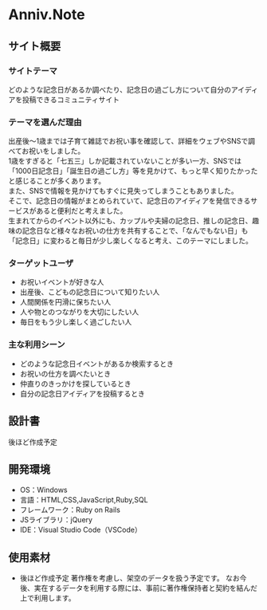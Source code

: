 # Anniv.Note

## サイト概要
### サイトテーマ
どのような記念日があるか調べたり、記念日の過ごし方について自分のアイディアを投稿できるコミュニティサイト
​
### テーマを選んだ理由
出産後～1歳までは子育て雑誌でお祝い事を確認して、詳細をウェブやSNSで調べてお祝いをしました。<br>
1歳をすぎると「七五三」しか記載されていないことが多い一方、SNSでは「1000日記念日」「誕生日の過ごし方」等を見かけて、もっと早く知りたかったと感じることが多くあります。<br>
また、SNSで情報を見かけてもすぐに見失ってしまうこともありました。<br>
そこで、記念日の情報がまとめられていて、記念日のアイディアを発信できるサービスがあると便利だと考えました。<br>
生まれてからのイベント以外にも、カップルや夫婦の記念日、推しの記念日、趣味の記念日など様々なお祝いの仕方を共有することで、「なんでもない日」も「記念日」に変わると毎日が少し楽しくなると考え、このテーマにしました。
​
### ターゲットユーザ
- お祝いイベントが好きな人
- 出産後、こどもの記念日について知りたい人
- 人間関係を円滑に保ちたい人
- 人や物とのつながりを大切にしたい人
- 毎日をもう少し楽しく過ごしたい人
​
### 主な利用シーン
- どのような記念日イベントがあるか検索するとき
- お祝いの仕方を調べたいとき
- 仲直りのきっかけを探しているとき
- 自分の記念日アイディアを投稿するとき
​
## 設計書
後ほど作成予定
​
## 開発環境
- OS：Windows
- 言語：HTML,CSS,JavaScript,Ruby,SQL
- フレームワーク：Ruby on Rails
- JSライブラリ：jQuery
- IDE：Visual Studio Code（VSCode）
​
## 使用素材
- 後ほど作成予定
著作権を考慮し、架空のデータを扱う予定です。
なお今後、実在するデータを利用する際には、事前に著作権保持者と契約を結んだ上で利用します。